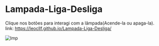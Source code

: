 # Lampada-Liga-Desliga
 Clique nos botões para interagi com a lâmpada(Acende-la ou apaga-la).
 link: https://leocllf.github.io/Lampada-Liga-Desliga/
 
 ![lmp](https://user-images.githubusercontent.com/78741650/188293417-dc1864f4-4215-4537-b305-3c37ef8889df.jpg)

